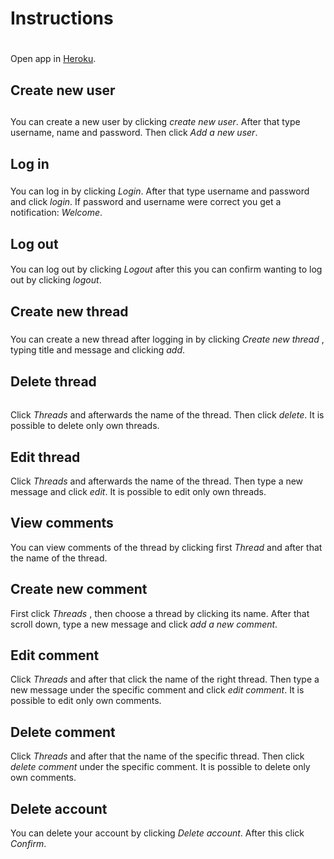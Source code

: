 # Instructions <h1>

Open app in [Heroku](https://campus24.herokuapp.com/).

## Create new user <h2>
You can create a new user by clicking _create new user_. After that type username, name and password. Then click _Add a new user_. 

## Log in <h3>
You can log in by clicking _Login_. After that type username and password and click _login_. If password and username were correct you get a notification: _Welcome_.

## Log out <h4>
You can log out by clicking _Logout_ after this you can confirm wanting to log out by clicking _logout_.

## Create new thread <h5> 
You can create a new thread after logging in by clicking _Create new thread_ , typing title and message and clicking _add_.

## Delete thread <h6>
Click _Threads_ and afterwards the name of the thread. Then click _delete_. It is possible to delete only own threads.

## Edit thread <h7>
Click _Threads_ and afterwards the name of the thread. Then type a new message and click _edit_. It is possible to edit only own threads.

## View comments <h8>
You can view comments of the thread by clicking first _Thread_ and after that the name of the thread.

## Create new comment <h9>
First click _Threads_ , then choose a thread by clicking its name. After that scroll down, type a new message and click _add a new comment_.

## Edit comment <h10>
Click _Threads_ and after that click the name of the right thread. Then type a new message under the specific comment and click _edit comment_. It is possible to edit only own comments.

## Delete comment <h11>
Click _Threads_ and after that the name of the specific thread. Then click _delete comment_ under the specific comment. It is possible to delete only own comments.

## Delete account <h12>
You can delete your account by clicking _Delete account_. After this click _Confirm_.

